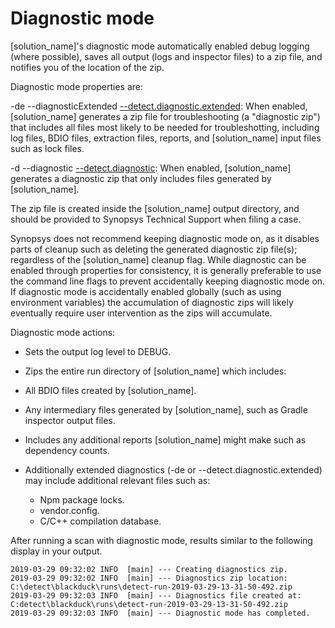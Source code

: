 # Diagnostic mode

[solution_name]'s diagnostic mode automatically enabled debug logging (where possible), saves all output (logs and inspector files) to a zip file, and notifies you of the location of the zip.

Diagnostic mode properties are:

-de --diagnosticExtended [--detect.diagnostic.extended](../properties/configuration/debug.md#diagnostic-mode-extended): When enabled, [solution_name] generates a zip file for troubleshooting (a "diagnostic zip") that includes all files most likely to be needed for troubleshotting, including log files, BDIO files, extraction files, reports, and [solution_name] input files such as lock files.

-d --diagnostic [--detect.diagnostic](../properties/configuration/debug.md#diagnostic-mode): When enabled, [solution_name] generates a diagnostic zip that only includes files generated by [solution_name].

The zip file is created inside the [solution_name] output directory, and should be provided to Synopsys Technical Support when filing a case.

Synopsys does not recommend keeping diagnostic mode on, as it disables parts of cleanup such as deleting the generated diagnostic zip file(s); regardless of the [solution_name] cleanup flag.
While diagnostic can be enabled through properties for consistency, it is generally preferable to use the command line flags to prevent accidentally keeping diagnostic mode on.
If diagnostic mode is accidentally enabled globally (such as using environment variables) the accumulation of diagnostic zips will likely eventually require user intervention as the zips will accumulate.

Diagnostic mode actions:

* Sets the output log level to DEBUG.

* Zips the entire run directory of [solution_name] which includes:

* All BDIO files created by [solution_name].

* Any intermediary files generated by [solution_name], such as Gradle inspector output files.

* Includes any additional reports [solution_name] might make such as dependency counts.

* Additionally extended diagnostics (-de or --detect.diagnostic.extended) may include additional relevant files such as:
    - Npm package locks.
    - vendor.config.
    - C/C++ compilation database.

After running a scan with diagnostic mode, results similar to the following display in your output.

```
2019-03-29 09:32:02 INFO  [main] --- Creating diagnostics zip.
2019-03-29 09:32:02 INFO  [main] --- Diagnostics zip location: C:\detect\blackduck\runs\detect-run-2019-03-29-13-31-50-492.zip
2019-03-29 09:32:03 INFO  [main] --- Diagnostics file created at: C:detect\blackduck\runs\detect-run-2019-03-29-13-31-50-492.zip
2019-03-29 09:32:03 INFO  [main] --- Diagnostic mode has completed.
```

